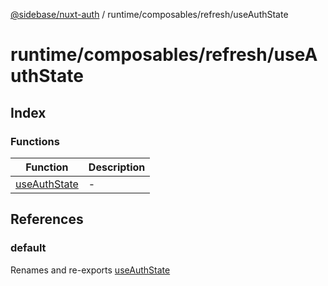 [@sidebase/nuxt-auth](../../../../index.md) / runtime/composables/refresh/useAuthState

# runtime/composables/refresh/useAuthState

## Index

### Functions

| Function | Description |
| ------ | ------ |
| [useAuthState](functions/useAuthState.md) | - |

## References

### default

Renames and re-exports [useAuthState](functions/useAuthState.md)
